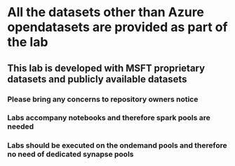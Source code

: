 # All the datasets other than Azure opendatasets are provided as part of the lab
## This lab is developed with MSFT proprietary datasets and publicly available datasets
### Please bring any concerns to repository owners notice 
### Labs accompany notebooks and therefore spark pools are needed
### Labs should be executed on the ondemand pools and therefore no need of dedicated synapse pools
